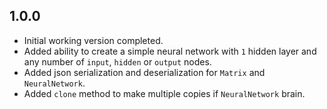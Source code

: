 ## 1.0.0

- Initial working version completed.
- Added ability to create a simple neural network with `1` hidden layer and any number of `input`, `hidden` or `output` nodes.
- Added json serialization and deserialization for `Matrix` and `NeuralNetwork`.
- Added `clone` method to make multiple copies if `NeuralNetwork` brain.
